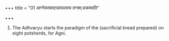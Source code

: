 +++
title = "01 आग्नेयस्याष्टाकपालस्य तन्त्रम् प्रक्रमयति"

+++
1. The Adhvaryu starts the paradigm of the (sacrificial bread prepared) on eight potsherds, for Agni.
